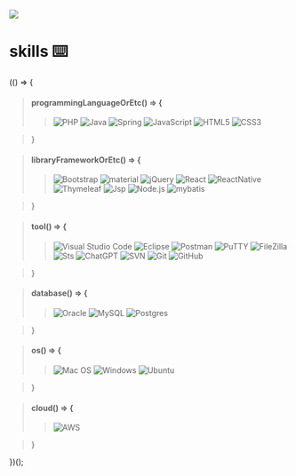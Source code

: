 </br>
<img src="https://capsule-render.vercel.app/api?type=wave&color=auto&height=300&section=header&text=codej625%20&fontSize=90" />

# skills ⌨️

(() => {
<br/>

> #### programmingLanguageOrEtc() => {
> > ![PHP](https://img.shields.io/badge/Php-FF6D37?style=for-the-badge&logo=php&logoColor=white)
> > ![Java](https://img.shields.io/badge/java-%23ED8B10.svg?style=for-the-badge&logo=java&logoColor=white)
> > ![Spring](https://img.shields.io/badge/spring-%236DB23F.svg?style=for-the-badge&logo=spring&logoColor=white)
> > ![JavaScript](https://img.shields.io/badge/javascript-%23323330.svg?style=for-the-badge&logo=javascript&logoColor=%23F7DF1E)
> > ![HTML5](https://img.shields.io/badge/html5-%23E34F25.svg?style=for-the-badge&logo=html5&logoColor=white)
> > ![CSS3](https://img.shields.io/badge/css3-%231572B6.svg?style=for-the-badge&logo=css3&logoColor=white)<br/>

> }

> #### libraryFrameworkOrEtc() => {
> > ![Bootstrap](https://img.shields.io/badge/bootstrap-%23563D7C.svg?style=for-the-badge&logo=bootstrap&logoColor=white)
> > ![material](https://img.shields.io/badge/material-%23E34F25.svg?style=for-the-badge&logo=23E34F25&logoColor=white)
> > ![jQuery](https://img.shields.io/badge/jquery-%230762AD.svg?style=for-the-badge&logo=jquery&logoColor=white)
> > ![React](https://img.shields.io/badge/react-%2320232a.svg?style=for-the-badge&logo=react&logoColor=%2361DAFB)
> > ![ReactNative](https://img.shields.io/badge/reactnative-%236DB23F.svg?style=for-the-badge&logo=react&logoColor=%2361DAFB)
> > ![Thymeleaf](https://img.shields.io/badge/Thymeleaf-%23015C0F.svg?style=for-the-badge&logo=Thymeleaf&logoColor=white)
> > ![Jsp](https://img.shields.io/badge/Jsp-%230762AD.svg?style=for-the-badge&logo=Jsp&logoColor=white)
> > ![Node.js](https://img.shields.io/badge/Node.js-efefef.svg?style=for-the-badge&logo=Node.js&logoColor=black)
> > ![mybatis](https://img.shields.io/badge/mybatis-236DB23F.svg?style=for-the-badge&logo=Node.js&logoColor=black)<br/>

> }

> #### tool() => {
> > ![Visual Studio Code](https://img.shields.io/badge/Visual%20Studio%20Code-0078d7.svg?style=for-the-badge&logo=visual-studio-code&logoColor=white)
> > ![Eclipse](https://img.shields.io/badge/Eclipse-FF6C27?style=for-the-badge&logo=eclipse&logoColor=white)
> > ![Postman](https://img.shields.io/badge/Postman-dedede?style=for-the-badge&logo=postman&logoColor=white)
> > ![PuTTY](https://img.shields.io/badge/PuTTY-EF6C37?style=for-the-badge&logo=putty&logoColor=white)
> > ![FileZilla](https://img.shields.io/badge/FileZilla-%230762AD?style=for-the-badge&logo=FileZilla&logoColor=white)
> > ![Sts](https://img.shields.io/badge/Sts-FF6C27?style=for-the-badge&logo=sts&logoColor=white)
> > ![ChatGPT](https://img.shields.io/badge/ChatGPT-FF6C27?style=for-the-badge&logo=sts&logoColor=white)
> > ![SVN](https://img.shields.io/badge/SVN-%230769AD?style=for-the-badge&logo=SVN&logoColor=white)
> > ![Git](https://img.shields.io/badge/git-%223ED8B00.svg?style=for-the-badge&lt&logoColor=white)
> > ![GitHub](https://img.shields.io/badge/github-%23121011.svg?style=for-the-badge&logo=github&logoColor=white)<br/>

> }

> #### database() => {
> > ![Oracle](https://img.shields.io/badge/Oracle-F80000?style=for-the-badge&logo=oracle&logoColor=white)
> > ![MySQL](https://img.shields.io/badge/mysql-%2300f.svg?style=for-the-badge&logo=mysql&logoColor=white)
> > ![Postgres](https://img.shields.io/badge/postgres-%23316192.svg?style=for-the-badge&logo=postgresql&logoColor=white)<br/>

> }

> #### os() => {
> > ![Mac OS](https://img.shields.io/badge/mac%20os-000000?style=for-the-badge&logo=macos&logoColor=F0F0F0)
> > ![Windows](https://img.shields.io/badge/Windows-23563D7svgC?style=for-the-badge&logo=windows&logoColor=white)
> > ![Ubuntu](https://img.shields.io/badge/Ubuntu-23015C?style=for-the-badge&logo=ubuntu&logoColor=white)<br/>

> }

> #### cloud() => {
> > ![AWS](https://img.shields.io/badge/aws-efefef?style=for-the-badge&logo=aws&logoColor=white)<br/>

> }

})();
